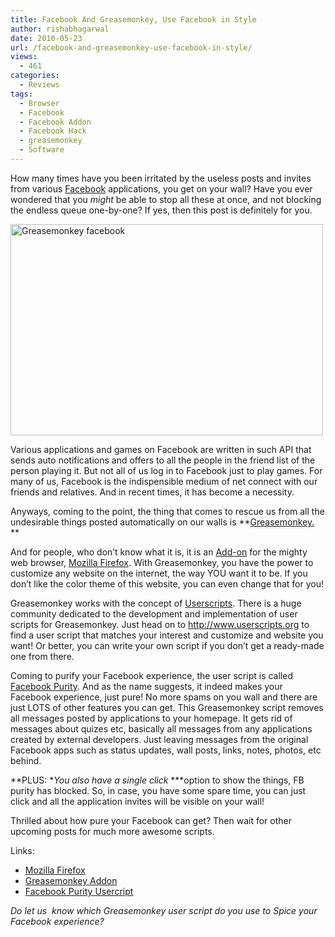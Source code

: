 ```yaml
---
title: Facebook And Greasemonkey, Use Facebook in Style
author: rishabhagarwal
date: 2010-05-23
url: /facebook-and-greasemonkey-use-facebook-in-style/
views:
  - 461
categories:
  - Reviews
tags:
  - Browser
  - Facebook
  - Facebook Addon
  - Facebook Hack
  - greasemonkey
  - Software
---
```

How many times have you been irritated by the useless posts and invites from various <a href="http://www.facebook.com/" onclick="_gaq.push(['_trackEvent', 'outbound-article', 'http://www.facebook.com/', 'Facebook']);" >Facebook</a> applications, you get on your wall? Have you ever wondered that you *might* be able to stop all these at once, and not blocking the endless queue one-by-one? If yes, then this post is definitely for you.

[<img class="aligncenter size-full  wp-image-54302" src="http://cdn.devilsworkshop.org/files/2009/11/Greasemonkey-Logo.jpg" alt="Greasemonkey facebook" width="500" height="338" />][1]

Various applications and games on Facebook are written in such API that sends auto notifications and offers to all the people in the friend list of the person playing it. But not all of us log in to Facebook just to play games. For many of us, Facebook is the indispensible medium of net connect with our friends and relatives. And in recent times, it has become a necessity.

Anyways, coming to the point, the thing that comes to rescue us from all the undesirable things posted automatically on our walls is **<a href="https://addons.mozilla.org/en-US/firefox/addon/748" onclick="_gaq.push(['_trackEvent', 'outbound-article', 'https://addons.mozilla.org/en-US/firefox/addon/748', 'Greasemonkey.']);" >Greasemonkey.</a> **

And for people, who don’t know what it is, it is an <a href="https://addons.mozilla.org/" onclick="_gaq.push(['_trackEvent', 'outbound-article', 'https://addons.mozilla.org/', 'Add-on']);" >Add-on</a> for the mighty web browser, <a href="http://www.mozilla.com/firefox" onclick="_gaq.push(['_trackEvent', 'outbound-article', 'http://www.mozilla.com/firefox', 'Mozilla Firefox']);" >Mozilla Firefox</a>. With Greasemonkey, you have the power to customize any website on the internet, the way YOU want it to be. If you don’t like the color theme of this website, you can even change that for you!

Greasemonkey works with the concept of <a href="http://www.userscripts.org/" onclick="_gaq.push(['_trackEvent', 'outbound-article', 'http://www.userscripts.org/', 'Userscripts']);" >Userscripts</a>. There is a huge community dedicated to the development and implementation of user scripts for Greasemonkey. Just head on to <a href="http://www.userscripts.org/" onclick="_gaq.push(['_trackEvent', 'outbound-article', 'http://www.userscripts.org/', 'http://www.userscripts.org']);" >http://www.userscripts.org</a> to find a user script that matches your interest and customize and website you want! Or better, you can write your own script if you don’t get a ready-made one from there.

Coming to purify your Facebook experience, the user script is called <a href="http://userscripts.org/scripts/show/44459" onclick="_gaq.push(['_trackEvent', 'outbound-article', 'http://userscripts.org/scripts/show/44459', 'Facebook Purity']);" >Facebook Purity</a>. And as the name suggests, it indeed makes your Facebook experience, just pure! No more spams on you wall and there are just LOTS of other features you can get. This Greasemonkey script removes all messages posted by applications to your homepage. It gets rid of messages about quizes etc, basically all messages from any applications created by external developers. Just leaving messages from the original Facebook apps such as status updates, wall posts, links, notes, photos, etc behind.

**PLUS: **You also have a *single click** ***option to show the things, FB purity has blocked. So, in case, you have some spare time, you can just click and all the application invites will be visible on your wall!

Thrilled about how pure your Facebook can get? Then wait for other upcoming posts for much more awesome scripts.

Links:

  * <a href="http://www.mozilla.com/firefox" onclick="_gaq.push(['_trackEvent', 'outbound-article', 'http://www.mozilla.com/firefox', 'Mozilla Firefox']);" >Mozilla Firefox</a>
  * <a href="https://addons.mozilla.org/en-US/firefox/addon/748" onclick="_gaq.push(['_trackEvent', 'outbound-article', 'https://addons.mozilla.org/en-US/firefox/addon/748', 'Greasemonkey Addon']);" >Greasemonkey Addon</a>
  * <a href="http://userscripts.org/scripts/show/44459" onclick="_gaq.push(['_trackEvent', 'outbound-article', 'http://userscripts.org/scripts/show/44459', 'Facebook Purity Usercript']);" >Facebook Purity Usercript</a>

*Do let us  know which Greasemonkey user script do you use to Spice your Facebook experience?*

 [1]: http://cdn.devilsworkshop.org/files/2009/11/Greasemonkey-Logo.jpg
